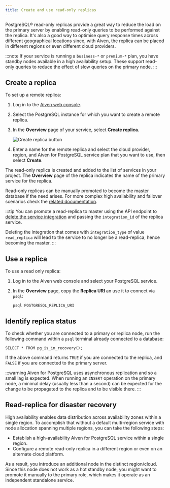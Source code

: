 ```yaml
---
title: Create and use read-only replicas
---
```


PostgreSQL® read-only replicas provide a great way to reduce the load on
the primary server by enabling read-only queries to be performed against
the replica. It's also a good way to optimise query response times
across different geographical locations since, with Aiven, the replica
can be placed in different regions or even different cloud providers.

:::note
If your service is running a `business-*` or `premium-*` plan, you have
standby nodes available in a high availability setup. These support
read-only queries to reduce the effect of slow queries on the primary
node.
:::

## Create a replica

To set up a remote replica:
<!-- vale off -->

1.  Log in to the [Aiven web console](https://console.aiven.io/).
2.  Select the PostgreSQL instance for which you want to create a remote
    replica.
3.  In the **Overview** page of your service, select **Create replica**.

    ![Create replica button](/images/content/products/postgresql/replica-create.png)

4.  Enter a name for the remote replica and select the cloud provider,
    region, and Aiven for PostgreSQL service plan that you want to use,
    then select **Create**.

<!-- vale on -->

The read-only replica is created and added to the list of services in
your project. The **Overview** page of the replica indicates the name of
the primary service for the replica.

Read-only replicas can be manually promoted to become the master
database if the need arises. For more complex high availability and
failover scenarios check the
[related documentation](/docs/products/postgresql/concepts/high-availability).

:::tip
You can promote a read-replica to master using the API endpoint to
[delete the service
integration](https://api.aiven.io/doc/#operation/ServiceIntegrationDelete)
and passing the `integration_id` of the replica service.

Deleting the integration that comes with `integration_type` of value
`read_replica` will lead to the service to no longer be a read-replica,
hence becoming the master.
:::

## Use a replica

To use a read only replica:

1.  Log in to the Aiven web console and select your PostgreSQL service.

2.  In the **Overview** page, copy the **Replica URI** an use it to
    connect via `psql`:

    ```
    psql POSTGRESQL_REPLICA_URI
    ```

## Identify replica status

To check whether you are connected to a primary or replica node, run the
following command within a `psql` terminal already connected to a
database:

```
SELECT * FROM pg_is_in_recovery();
```

If the above command returns `TRUE` if you are connected to the replica,
and `FALSE` if you are connected to the primary server.

:::warning
Aiven for PostgreSQL uses asynchronous replication and so a small lag is
expected. When running an `INSERT` operation on the primary node, a
minimal delay (usually less than a second) can be expected for the
change to be propagated to the replica and to be visible there.
:::

## Read-replica for disaster recovery

High availability enables data distribution across availability zones
within a single region. To accomplish that without a default
multi-region service with node allocation spanning multiple regions, you
can take the following steps:

-   Establish a high-availability Aiven for PostgreSQL service within a
    single region.
-   Configure a remote read-only replica in a different region or even
    on an alternate cloud platform.

As a result, you introduce an additional node in the distinct
region/cloud. Since this node does not work as a hot standby node, you
might want to promote it manually to the primary role, which makes it
operate as an independent standalone service.
